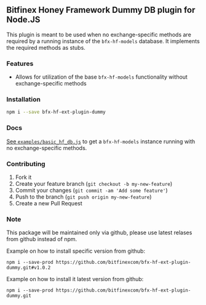 ## Bitfinex Honey Framework Dummy DB plugin for Node.JS

This plugin is meant to be used when no exchange-specific methods are required by a running instance of the `bfx-hf-models` database. It implements the required methods as stubs.

### Features
* Allows for utilization of the base `bfx-hf-models` functionality without exchange-specific methods

### Installation

```bash
npm i --save bfx-hf-ext-plugin-dummy
```

### Docs

[See `examples/basic_hf_db.js`](/examples/basic_hf_db.js) to get a `bfx-hf-models` instance running with no exchange-specific methods.

### Contributing

1. Fork it
2. Create your feature branch (`git checkout -b my-new-feature`)
3. Commit your changes (`git commit -am 'Add some feature'`)
4. Push to the branch (`git push origin my-new-feature`)
5. Create a new Pull Request

### Note

This package will be maintained only via github, please use latest relases from github instead of npm.

Example on how to install specific version from github:
```
npm i --save-prod https://github.com/bitfinexcom/bfx-hf-ext-plugin-dummy.git#v1.0.2
```

Example on how to install it latest version from github:
```
npm i --save-prod https://github.com/bitfinexcom/bfx-hf-ext-plugin-dummy.git
```
